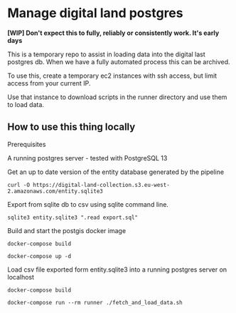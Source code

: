 # Manage digital land postgres

**[WIP] Don't expect this to fully, reliably or consistently work. It's early days**

This is a temporary repo to assist in loading data into the digital last postgres db. When 
we have a fully automated process this can be archived.

To use this, create a temporary ec2 instances with ssh access, but limit access from your current IP. 

Use that instance to download scripts in the runner directory and use them to load data.


## How to use this thing locally

Prerequisites

A running postgres server - tested with PostgreSQL 13


Get an up to date version of the entity database generated by the pipeline

    curl -O https://digital-land-collection.s3.eu-west-2.amazonaws.com/entity.sqlite3

Export from sqlite db to csv using sqlite command line.

    sqlite3 entity.sqlite3 ".read export.sql"

Build and start the postgis docker image

    docker-compose build

    docker-compose up -d

Load csv file exported form entity.sqlite3 into a running postgres server on localhost

    docker-compose build

    docker-compose run --rm runner ./fetch_and_load_data.sh

